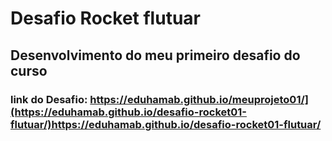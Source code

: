 # Desafio Rocket flutuar
## Desenvolvimento do meu <strong>primeiro</strong> desafio do curso

### link do Desafio: https://eduhamab.github.io/meuprojeto01/](https://eduhamab.github.io/desafio-rocket01-flutuar/)https://eduhamab.github.io/desafio-rocket01-flutuar/

